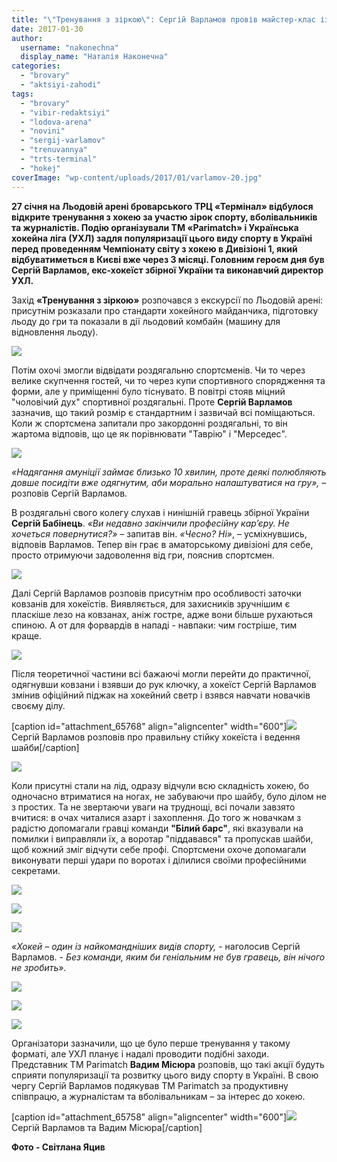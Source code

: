 ```yaml
---
title: "\"Тренування з зіркою\": Сергій Варламов провів майстер-клас із хокею в \"Терміналі\" - ФОТО"
date: 2017-01-30
author: 
  username: "nakonechna"
  display_name: "Наталія Наконечна"
categories: 
  - "brovary"
  - "aktsiyi-zahodi"
tags: 
  - "brovary"
  - "vibir-redaktsiyi"
  - "lodova-arena"
  - "novini"
  - "sergij-varlamov"
  - "trenuvannya"
  - "trts-terminal"
  - "hokej"
coverImage: "wp-content/uploads/2017/01/varlamov-20.jpg"
---
```


**27 січня на Льодовій арені броварського ТРЦ «Термінал» відбулося відкрите тренування з хокею за участю зірок спорту, вболівальників та журналістів. Подію організували TM «Parimatch» і Українська хокейна ліга (УХЛ) задля популяризації цього виду спорту в Україні перед проведенням Чемпіонату світу з хокею в Дивізіоні 1, який відбуватиметься в Києві вже через 3 місяці. Головним героєм дня був Сергій Варламов, екс-хокеїст збірної України та виконавчий директор УХЛ.**

Захід **«Тренування з зіркою»** розпочався з екскурсії по Льодовій арені: присутнім розказали про стандарти хокейного майданчика, підготовку льоду до гри та показали в дії льодовий комбайн (машину для відновлення льоду).

[![](https://mpz.brovary.org/wp-content/uploads/2017/01/varlamov-1.jpg)](https://mpz.brovary.org/wp-content/uploads/2017/01/varlamov-1.jpg)

Потім охочі змогли відвідати роздягальню спортсменів. Чи то через велике скупчення гостей, чи то через купи спортивного спорядження та форми, але у приміщенні було тіснувато. В повітрі стояв міцний "чоловічий дух" спортивної роздягальні. Проте **Сергій Варламов** зазначив, що такий розмір є стандартним і зазвичай всі поміщаються. Коли ж спортсмена запитали про закордонні роздягальні, то він жартома відповів, що це як порівнювати "Таврію" і "Мерседес".

[![](https://mpz.brovary.org/wp-content/uploads/2017/01/varlamov-4.jpg)](https://mpz.brovary.org/wp-content/uploads/2017/01/varlamov-4.jpg)

_«Надягання амуніції займає близько 10 хвилин, проте деякі полюбляють довше посидіти вже одягнутим, аби морально налаштуватися на гру»,_ – розповів Сергій Варламов.

В роздягальні свого колегу слухав і нинішній гравець збірної України **Сергій Бабінець**. _«Ви недавно закінчили професійну кар’єру. Не хочеться повернутися?»_ – запитав він. _«Чесно? Ні»_, – усміхнувшись, відповів Варламов. Тепер він грає в аматорському дивізіоні для себе, просто отримуючи задоволення від гри, пояснив спортсмен.

[![](https://mpz.brovary.org/wp-content/uploads/2017/01/varlamov-7.jpg)](https://mpz.brovary.org/wp-content/uploads/2017/01/varlamov-7.jpg)

Далі Сергій Варламов розповів присутнім про особливості заточки ковзанів для хокеїстів. Виявляється, для захисників зручнішим є пласкіше лезо на ковзанах, аніж гостре, адже вони більше рухаються спиною. А от для форвардів в нападі - навпаки: чим гостріше, тим краще.

[![](https://mpz.brovary.org/wp-content/uploads/2017/01/varlamov-13.jpg)](https://mpz.brovary.org/wp-content/uploads/2017/01/varlamov-13.jpg)

Після теоретичної частини всі бажаючі могли перейти до практичної, одягнувши ковзани і взявши до рук ключку, а хокеїст Сергій Варламов змінив офіційний піджак на хокейний светр і взявся навчати новачків своєму ділу.

\[caption id="attachment\_65768" align="aligncenter" width="600"\][![](https://mpz.brovary.org/wp-content/uploads/2017/01/varlamov-12.jpg)](https://mpz.brovary.org/wp-content/uploads/2017/01/varlamov-12.jpg) Сергій Варламов розповів про правильну стійку хокеїста і ведення шайби\[/caption\]

[![](https://mpz.brovary.org/wp-content/uploads/2017/01/varlamov-21.jpg)](https://mpz.brovary.org/wp-content/uploads/2017/01/varlamov-21.jpg)

Коли присутні стали на лід, одразу відчули всю складність хокею, бо одночасно втриматися на ногах, не забуваючи про шайбу, було ділом не з простих. Та не звертаючи уваги на труднощі, всі почали завзято вчитися: в очах читалися азарт і захоплення. До того ж новачкам з радістю допомагали гравці команди **"Білий барс"**, які вказували на помилки і виправляли їх, а воротар "піддавався" та пропускав шайби, щоб кожний зміг відчути себе профі. Спортсмени охоче допомагали виконувати перші удари по воротах і ділилися своїми професійними секретами.

[![](https://mpz.brovary.org/wp-content/uploads/2017/01/varlamov-20.jpg)](https://mpz.brovary.org/wp-content/uploads/2017/01/varlamov-20.jpg)

[![](https://mpz.brovary.org/wp-content/uploads/2017/01/varlamov-16.jpg)](https://mpz.brovary.org/wp-content/uploads/2017/01/varlamov-16.jpg)

[![](https://mpz.brovary.org/wp-content/uploads/2017/01/varlamov-14.jpg)](https://mpz.brovary.org/wp-content/uploads/2017/01/varlamov-14.jpg)

_«Хокей – один із найкомандніших видів спорту,_ - наголосив Сергій Варламов. - _Без команди, яким би геніальним не був гравець, він нічого не зробить»._

[![](https://mpz.brovary.org/wp-content/uploads/2017/01/varlamov-18.jpg)](https://mpz.brovary.org/wp-content/uploads/2017/01/varlamov-18.jpg)

[![](https://mpz.brovary.org/wp-content/uploads/2017/01/varlamov-19.jpg)](https://mpz.brovary.org/wp-content/uploads/2017/01/varlamov-19.jpg)

[![](https://mpz.brovary.org/wp-content/uploads/2017/01/varlamov-23.jpg)](https://mpz.brovary.org/wp-content/uploads/2017/01/varlamov-23.jpg)

Організатори зазначили, що це було перше тренування у такому форматі, але УХЛ планує і надалі проводити подібні заходи. Представник ТМ Parimatch **Вадим Місюра** розповів, що такі акції будуть сприяти популяризації та розвитку цього виду спорту в Україні. В свою чергу Сергій Варламов подякував ТМ Parimatch за продуктивну співпрацю, а журналістам та вболівальникам – за інтерес до хокею.

\[caption id="attachment\_65758" align="aligncenter" width="600"\][![](https://mpz.brovary.org/wp-content/uploads/2017/01/varlamov-2.jpg)](https://mpz.brovary.org/wp-content/uploads/2017/01/varlamov-2.jpg) Сергій Варламов та Вадим Місюра\[/caption\]

**Фото - Світлана Яцив**
